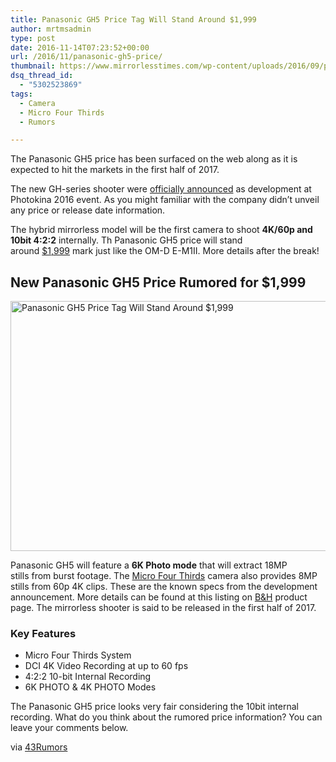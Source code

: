 ```yaml
---
title: Panasonic GH5 Price Tag Will Stand Around $1,999
author: mrtmsadmin
type: post
date: 2016-11-14T07:23:52+00:00
url: /2016/11/panasonic-gh5-price/
thumbnail: https://www.mirrorlesstimes.com/wp-content/uploads/2016/09/panasonic-gh5-development.jpg
dsq_thread_id:
  - "5302523869"
tags:
  - Camera
  - Micro Four Thirds
  - Rumors

---
```

The Panasonic GH5 price has been surfaced on the web along as it is expected to hit the markets in the first half of 2017.

The new GH-series shooter were [officially announced][1] as development at Photokina 2016 event. As you might familiar with the company didn’t unveil any price or release date information.

The hybrid mirrorless model will be the first camera to shoot **4K/60p and 10bit 4:2:2** internally. Th Panasonic GH5 price will stand around <a href="http://amzn.to/2eS7NeC" target="_blank">$1,999</a> mark just like the OM-D E-M1II. More details after the break!<!--more-->

## New Panasonic GH5 Price Rumored for $1,999

[<img class="aligncenter wp-image-729 size-full" title="Panasonic GH5 Price Tag Will Stand Around $1,999" src="https://i0.wp.com/www.mirrorlesstimes.com/wp-content/uploads/2016/11/panasonic-gh5-price.jpg?resize=600%2C400&#038;ssl=1" alt="Panasonic GH5 Price Tag Will Stand Around $1,999" width="600" height="400" srcset="https://i0.wp.com/www.mirrorlesstimes.com/wp-content/uploads/2016/11/panasonic-gh5-price.jpg?w=950&ssl=1 950w, https://i0.wp.com/www.mirrorlesstimes.com/wp-content/uploads/2016/11/panasonic-gh5-price.jpg?resize=300%2C200&ssl=1 300w, https://i0.wp.com/www.mirrorlesstimes.com/wp-content/uploads/2016/11/panasonic-gh5-price.jpg?resize=768%2C512&ssl=1 768w" sizes="(max-width: 600px) 100vw, 600px" data-recalc-dims="1" />][2]

Panasonic GH5 will feature a **6K Photo mode** that will extract 18MP stills from burst footage. The [Micro Four Thirds][3] camera also provides 8MP stills from 60p 4K clips. These are the known specs from the development announcement. More details can be found at this listing on <a class="ext-link" title="" href="https://www.bhphotovideo.com/c/product/1283257-REG/panasonic_dmc_gh5_mirrorless_micro_four.html/BI/20175/KBID/14249" target="_blank" rel="external nofollow">B&H</a> product page. The mirrorless shooter is said to be released in the first half of 2017.

### Key Features

  * Micro Four Thirds System
  * DCI 4K Video Recording at up to 60 fps
  * 4:2:2 10-bit Internal Recording
  * 6K PHOTO & 4K PHOTO Modes

The Panasonic GH5 price looks very fair considering the 10bit internal recording. What do you think about the rumored price information? You can leave your comments below.

via <a title="" href="http://www.43rumors.com/ft5-panasonic-gh5-price-is-the-same-one-as-the-e-m1ii/" target="_blank" rel="external nofollow">43Rumors</a>

 [1]: https://www.mirrorlesstimes.com/2016/09/panasonic-gh5-development/
 [2]: https://i0.wp.com/www.mirrorlesstimes.com/wp-content/uploads/2016/11/panasonic-gh5-price.jpg?ssl=1
 [3]: https://www.mirrorlesstimes.com/tags/micro-four-thirds/